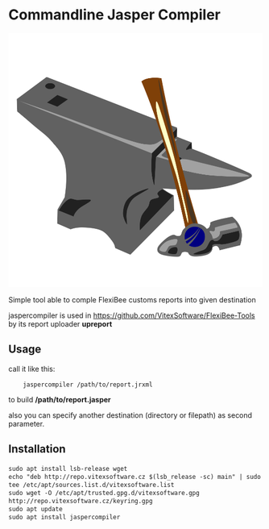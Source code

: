 Commandline Jasper Compiler
===========================

![logo](jaspercompiler.svg?raw=true)

Simple tool able to comple FlexiBee customs reports into given destination

jaspercompiler is used in https://github.com/VitexSoftware/FlexiBee-Tools by its report uploader **upreport** 

Usage
-----

call it like this:

```shell
    jaspercompiler /path/to/report.jrxml
```
to build **/path/to/report.jasper**

also you can specify another destination (directory or filepath) as second parameter.

Installation
------------

```shell
sudo apt install lsb-release wget
echo "deb http://repo.vitexsoftware.cz $(lsb_release -sc) main" | sudo tee /etc/apt/sources.list.d/vitexsoftware.list
sudo wget -O /etc/apt/trusted.gpg.d/vitexsoftware.gpg http://repo.vitexsoftware.cz/keyring.gpg
sudo apt update
sudo apt install jaspercompiler
```
